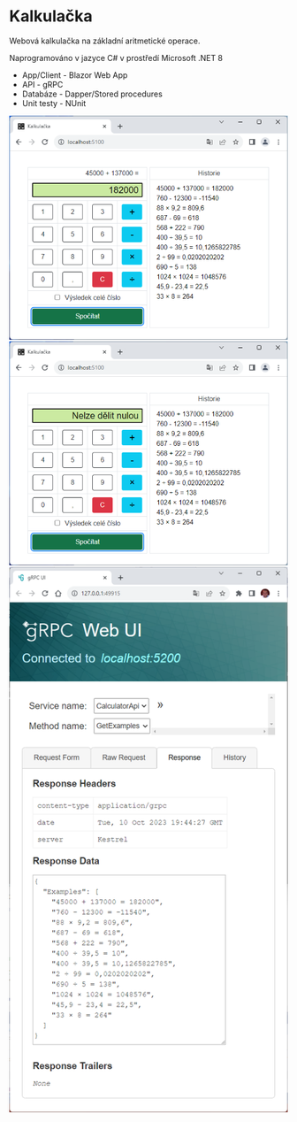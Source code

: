 # Kalkulačka

Webová kalkulačka na základní aritmetické operace. 

Naprogramováno v jazyce C# v prostředí Microsoft .NET 8 

- App/Client - Blazor Web App 
- API - gRPC
- Databáze - Dapper/Stored procedures
- Unit testy - NUnit

![Screenshot](Screenshots/Calculator_1.png)
![Screenshot](Screenshots/Calculator_2.png)
![Screenshot](Screenshots/Calculator_3.png)